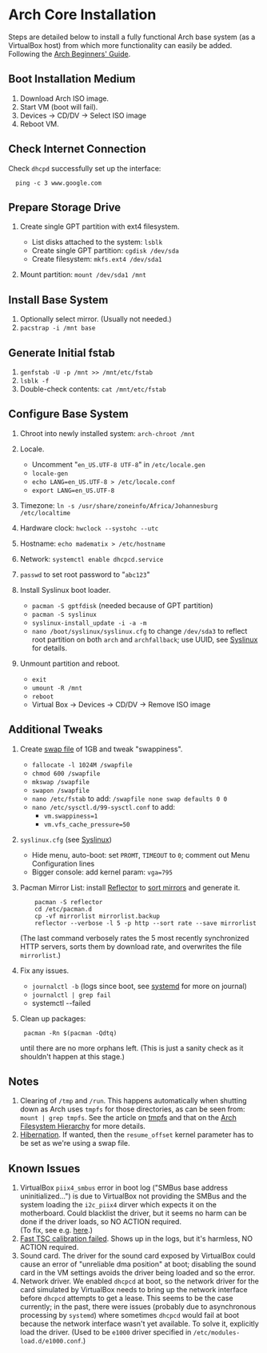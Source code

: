 Arch Core Installation
======================

Steps are detailed below to install a fully functional Arch base system (as a VirtualBox
host) from which more functionality can easily be added.  
Following the [Arch Beginners' Guide][BegGuide].


Boot Installation Medium
------------------------

1. Download Arch ISO image.
2. Start VM (boot will fail).
3. Devices -> CD/DV -> Select ISO image
4. Reboot VM.


Check Internet Connection
-------------------------
Check `dhcpd` successfully set up the interface:

      ping -c 3 www.google.com


Prepare Storage Drive
---------------------

1. Create single GPT partition with ext4 filesystem.

    * List disks attached to the system: `lsblk`
    * Create single GPT partition: `cgdisk /dev/sda`
    * Create filesystem: `mkfs.ext4 /dev/sda1`

2. Mount partition: `mount /dev/sda1 /mnt`

Install Base System
-------------------

1. Optionally select mirror.  (Usually not needed.)
2. `pacstrap -i /mnt base`


Generate Initial fstab
----------------------

1. `genfstab -U -p /mnt >> /mnt/etc/fstab`
2. `lsblk -f`
3. Double-check contents: `cat /mnt/etc/fstab`


Configure Base System
---------------------

1. Chroot into newly installed system: `arch-chroot /mnt`

2. Locale.   

    * Uncomment "`en_US.UTF-8 UTF-8`" in `/etc/locale.gen`
    * `locale-gen`
    * `echo LANG=en_US.UTF-8 > /etc/locale.conf`
    * `export LANG=en_US.UTF-8`

3. Timezone: `ln -s /usr/share/zoneinfo/Africa/Johannesburg /etc/localtime`

4. Hardware clock: `hwclock --systohc --utc`

5. Hostname: `echo madematix > /etc/hostname`

6. Network: `systemctl enable dhcpcd.service`

7. `passwd` to set root password to "`abc123`" 

8. Install Syslinux boot loader.

    * `pacman -S gptfdisk`  (needed because of GPT partition)
    * `pacman -S syslinux` 
    * `syslinux-install_update -i -a -m`
    * `nano /boot/syslinux/syslinux.cfg` to change `/dev/sda3` to reflect root partition on
      both `arch` and `archfallback`; use UUID, see [Syslinux][syslinux] for details.

9. Unmount partition and reboot.

    * `exit`
    * `umount -R /mnt`
    * `reboot`
    * Virtual Box -> Devices -> CD/DV -> Remove ISO image


Additional Tweaks
-----------------

1. Create [swap file][swapF] of 1GB and tweak "swappiness".

    * `fallocate -l 1024M /swapfile`
    * `chmod 600 /swapfile`
    * `mkswap /swapfile`
    * `swapon /swapfile`
    * `nano /etc/fstab` to add: `/swapfile none swap defaults 0 0`
    * `nano /etc/sysctl.d/99-sysctl.conf` to add:
        + `vm.swappiness=1`
        + `vm.vfs_cache_pressure=50`

2. `syslinux.cfg` (see [Syslinux][syslinux])

    * Hide menu, auto-boot: set `PROMT`, `TIMEOUT` to `0`; comment out Menu Configuration
      lines
    * Bigger console: add kernel param: `vga=795` 

3. Pacman Mirror List: install [Reflector][reflector] to [sort mirrors][mirrors] and 
   generate it.

    ~~~~
        pacman -S reflector
        cd /etc/pacman.d
        cp -vf mirrorlist mirrorlist.backup
        reflector --verbose -l 5 -p http --sort rate --save mirrorlist
    ~~~~

    (The last command verbosely rates the 5 most recently synchronized HTTP servers, sorts
    them by download rate, and overwrites the file `mirrorlist`.)

4. Fix any issues.

    * `journalctl -b` (logs since boot, see [systemd][systemd] for more on journal)
    * `journalctl | grep fail`
    * systemctl --failed

5. Clean up packages:

        pacman -Rn $(pacman -Qdtq) 

    until there are no more orphans left. (This is just a sanity check as it shouldn't 
    happen at this stage.)


Notes
-----

1. Clearing of `/tmp` and `/run`.  This happens automatically when shutting down as Arch 
   uses `tmpfs` for those directories, as can be seen from: `mount | grep tmpfs`.
   See the article on [tmpfs][tmpfs] and that on the [Arch Filesystem Hierarchy][fsHiera]
   for more details.
2. [Hibernation][hiber]. If wanted, then the `resume_offset` kernel parameter has to be
   set as we're using a swap file.


Known Issues
------------

1. VirtualBox `piix4_smbus` error in boot log ("SMBus base address uninitialized...") is
   due to VirtualBox not providing the SMBus and the system loading the `i2c_piix4` dirver
   which expects it on the motherboard.  Could blacklist the driver, but it seems no harm
   can be done if the driver loads, so NO ACTION required.  
   (To fix, see e.g. [here][piix4].)
2. [Fast TSC calibration failed][tscFail].  Shows up in the logs, but it's harmless, NO
   ACTION required.
3. Sound card.  The driver for the sound card exposed by VirtualBox could cause an error
   of "unreliable dma position" at boot; disabling the sound card in the VM settings 
   avoids the driver being loaded and so the error.
4. Network driver.  We enabled `dhcpcd` at boot, so the network driver for the card
   simulated by VirtualBox needs to bring up the network interface before `dhcpcd`
   attempts to get a lease.  This seems to be the case currently; in the past, there were
   issues (probably due to asynchronous processing by `systemd`) where sometimes `dhcpcd`
   would fail at boot because the network interface wasn't yet available.  To solve it,
   explicitly load the driver.  (Used to be `e1000` driver specified in 
   `/etc/modules-load.d/e1000.conf`.)




[BegGuide]: https://wiki.archlinux.org/index.php/Beginners'_Guide
	    "Arch Beginners' Guide"

[tmpfs]: https://wiki.archlinux.org/index.php/Fstab#tmpfs
	 "tmpfs"

[fsHiera]: https://wiki.archlinux.org/index.php/Arch_filesystem_hierarchy
	   "Arch Filesystem Hierarchy"

[syslinux]: https://wiki.archlinux.org/index.php/syslinux
	    "Syslinux"

[piix4]: http://fintastical.blogspot.com/2010/11/virtualbox-piix4smbus-error.html
	 "VirtualBox piix4_smbus Error"

[systemd]: https://wiki.archlinux.org/index.php/systemd
	   "systemd"

[swapF]: https://wiki.archlinux.org/index.php/Swapfile#Swap_file
	 "Swap File"

[hiber]: https://wiki.archlinux.org/index.php/Suspend_and_Hibernate
	 "Suspend and Hibernate"

[tscFail]: https://bbs.archlinux.org/viewtopic.php?id=150096
	   "Fast TSC calibration failed"

[reflector]: https://wiki.archlinux.org/index.php/Reflector
	     "Reflector"

[mirrors]: https://wiki.archlinux.org/index.php/Mirrors
	   "Mirrors"

